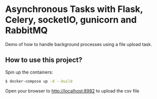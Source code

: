 # Asynchronous Tasks with Flask, Celery, socketIO, gunicorn and RabbitMQ

Demo of how to handle background processes using a file upload task. 

## How to use this project?

Spin up the containers:

```sh
$ docker-compose up -d --build
```

Open your browser to [http://localhost:8982](http://localhost:8982) to upload the csv file 


